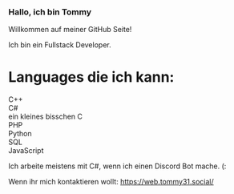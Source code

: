 ### Hallo, ich bin Tommy ###

Willkommen auf meiner GitHub Seite!

Ich bin ein Fullstack Developer.

# Languages die ich kann:
   C++ <br>
   C# <br>
   ein kleines bisschen C <br>
   PHP <br>
   Python <br>
   SQL <br>
   JavaScript <br>
   
Ich arbeite meistens mit C#, wenn ich einen Discord Bot mache. (:

Wenn ihr mich kontaktieren wollt:
   https://web.tommy31.social/
